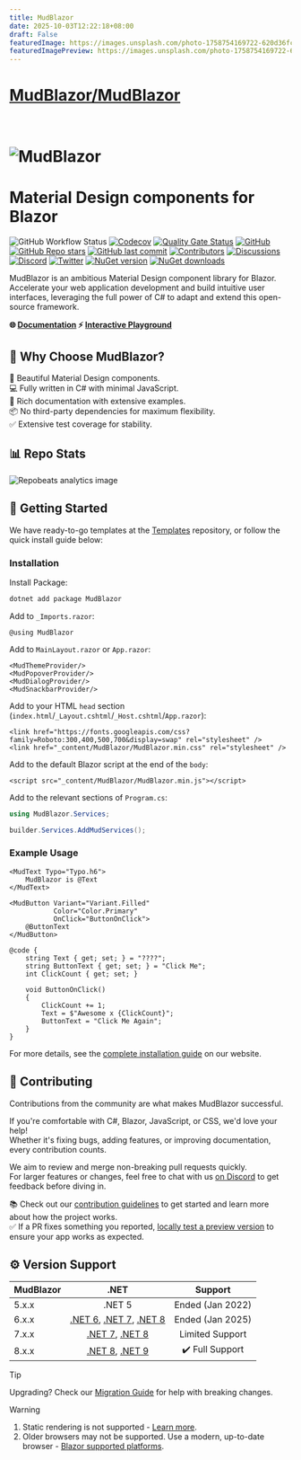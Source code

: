 ```yaml
---
title: MudBlazor
date: 2025-10-03T12:22:18+08:00
draft: False
featuredImage: https://images.unsplash.com/photo-1758754169722-620d36fcb76b?ixid=M3w0NjAwMjJ8MHwxfHJhbmRvbXx8fHx8fHx8fDE3NTk0NjUyMjl8&ixlib=rb-4.1.0
featuredImagePreview: https://images.unsplash.com/photo-1758754169722-620d36fcb76b?ixid=M3w0NjAwMjJ8MHwxfHJhbmRvbXx8fHx8fHx8fDE3NTk0NjUyMjl8&ixlib=rb-4.1.0
---
```


# [MudBlazor/MudBlazor](https://github.com/MudBlazor/MudBlazor)

﻿<h1>
  <picture>
    <source media="(prefers-color-scheme: dark)" srcset="content/MudBlazor-GitHub-NoBg-Dark.png">
    <source media="(prefers-color-scheme: light)" srcset="content/MudBlazor-GitHub-NoBg.png">
    <img alt="MudBlazor" src="content/MudBlazor-GitHub-NoBg.png">
  </picture>
</h1>

# Material Design components for Blazor
![GitHub Workflow Status](https://img.shields.io/github/actions/workflow/status/mudblazor/mudblazor/build-test-mudblazor.yml?branch=dev&logo=github&style=flat-square)
[![Codecov](https://img.shields.io/codecov/c/github/MudBlazor/MudBlazor)](https://app.codecov.io/github/MudBlazor/MudBlazor)
[![Quality Gate Status](https://sonarcloud.io/api/project_badges/measure?project=MudBlazor_MudBlazor&metric=alert_status)](https://sonarcloud.io/summary/overall?id=MudBlazor_MudBlazor)
[![GitHub](https://img.shields.io/github/license/mudblazor/mudblazor?color=594ae2&logo=github&style=flat-square)](https://github.com/mudblazor/MudBlazor/blob/master/LICENSE)
[![GitHub Repo stars](https://img.shields.io/github/stars/mudblazor/mudblazor?color=594ae2&style=flat-square&logo=github)](https://github.com/mudblazor/MudBlazor/stargazers)
[![GitHub last commit](https://img.shields.io/github/last-commit/mudblazor/mudblazor?color=594ae2&style=flat-square&logo=github)](https://github.com/mudblazor/mudblazor)
[![Contributors](https://img.shields.io/github/contributors/mudblazor/mudblazor?color=594ae2&style=flat-square&logo=github)](https://github.com/mudblazor/mudblazor/graphs/contributors)
[![Discussions](https://img.shields.io/github/discussions/mudblazor/mudblazor?color=594ae2&logo=github&style=flat-square)](https://github.com/mudblazor/mudblazor/discussions)
[![Discord](https://img.shields.io/discord/786656789310865418?color=%237289da&label=Discord&logo=discord&logoColor=%237289da&style=flat-square)](https://discord.gg/mudblazor)
[![Twitter](https://img.shields.io/twitter/follow/MudBlazor?color=1DA1F2&label=Twitter&logo=Twitter&style=flat-square)](https://twitter.com/MudBlazor)
[![NuGet version](https://img.shields.io/nuget/v/MudBlazor?color=ff4081&label=nuget%20version&logo=nuget&style=flat-square)](https://www.nuget.org/packages/MudBlazor/)
[![NuGet downloads](https://img.shields.io/nuget/dt/MudBlazor?color=ff4081&label=nuget%20downloads&logo=nuget&style=flat-square)](https://www.nuget.org/packages/MudBlazor/)

MudBlazor is an ambitious Material Design component library for Blazor. Accelerate your web application development and build intuitive user interfaces, leveraging the full power of C# to adapt and extend this open-source framework.

**🌐 [Documentation](https://mudblazor.com) ⚡ [Interactive Playground](https://try.mudblazor.com/)**

## 💎 Why Choose MudBlazor?

🎨 Beautiful Material Design components.  
💻 Fully written in C# with minimal JavaScript.  
📖 Rich documentation with extensive examples.  
📦 No third-party dependencies for maximum flexibility.  
✅ Extensive test coverage for stability.  

## 📊 Repo Stats

![Repobeats analytics image](https://repobeats.axiom.co/api/embed/db53a44092e88fc34a4c0f37db12773b6787ec7e.svg)

## 🚀 Getting Started

We have ready-to-go templates at the [Templates](https://github.com/MudBlazor/Templates) repository, or follow the quick install guide below:

### Installation

Install Package:

```bash
dotnet add package MudBlazor
```

Add to `_Imports.razor`:

```razor
@using MudBlazor
```

Add to `MainLayout.razor` or `App.razor`:

```razor
<MudThemeProvider/>
<MudPopoverProvider/>
<MudDialogProvider/>
<MudSnackbarProvider/>
```

Add to your HTML `head` section (`index.html`/`_Layout.cshtml`/`_Host.cshtml`/`App.razor`):

```razor
<link href="https://fonts.googleapis.com/css?family=Roboto:300,400,500,700&display=swap" rel="stylesheet" />
<link href="_content/MudBlazor/MudBlazor.min.css" rel="stylesheet" />
```

Add to the default Blazor script at the end of the `body`:

```razor
<script src="_content/MudBlazor/MudBlazor.min.js"></script>
```

Add to the relevant sections of `Program.cs`:

```c#
using MudBlazor.Services;
```

```c#
builder.Services.AddMudServices();
```

### Example Usage

```razor
<MudText Typo="Typo.h6">
    MudBlazor is @Text
</MudText>

<MudButton Variant="Variant.Filled" 
           Color="Color.Primary" 
           OnClick="ButtonOnClick">
    @ButtonText
</MudButton>

@code {
    string Text { get; set; } = "????";
    string ButtonText { get; set; } = "Click Me";
    int ClickCount { get; set; }

    void ButtonOnClick()
    {
        ClickCount += 1;
        Text = $"Awesome x {ClickCount}";
        ButtonText = "Click Me Again";
    }
}
```

For more details, see the [complete installation guide](https://mudblazor.com/getting-started/installation) on our website.

## 🤝 Contributing

Contributions from the community are what makes MudBlazor successful.

If you're comfortable with C#, Blazor, JavaScript, or CSS, we'd love your help!  
Whether it's fixing bugs, adding features, or improving documentation, every contribution counts.

We aim to review and merge non-breaking pull requests quickly.  
For larger features or changes, feel free to chat with us [on Discord](https://discord.gg/mudblazor) to get feedback before diving in.

📚 Check out our [contribution guidelines](/CONTRIBUTING.md) to get started and learn more about how the project works.  
✅ If a PR fixes something you reported, [locally test a preview version](/TESTING.md) to ensure your app works as expected.

## ⚙️ Version Support

| MudBlazor | .NET | Support |
| :--- | :---: | :---: |
| 5.x.x | .NET 5 | Ended (Jan 2022) |
| 6.x.x | [.NET 6](https://dotnet.microsoft.com/download/dotnet/6.0), [.NET 7](https://dotnet.microsoft.com/download/dotnet/7.0), [.NET 8](https://dotnet.microsoft.com/download/dotnet/8.0) | Ended (Jan 2025) |
| 7.x.x | [.NET 7](https://dotnet.microsoft.com/download/dotnet/7.0), [.NET 8](https://dotnet.microsoft.com/download/dotnet/8.0) | Limited Support |
| 8.x.x | [.NET 8](https://dotnet.microsoft.com/download/dotnet/8.0), [.NET 9](https://dotnet.microsoft.com/download/dotnet/9.0) | :heavy_check_mark: Full Support |

> [!TIP]
> Upgrading? Check our [Migration Guide](https://github.com/MudBlazor/MudBlazor/blob/dev/MIGRATION.md) for help with breaking changes.  

> [!WARNING]
>
> 1. Static rendering is not supported - [Learn more](https://learn.microsoft.com/aspnet/core/blazor/components/render-modes).
> 2. Older browsers may not be supported. Use a modern, up-to-date browser - [Blazor supported platforms](https://learn.microsoft.com/aspnet/core/blazor/supported-platforms).
